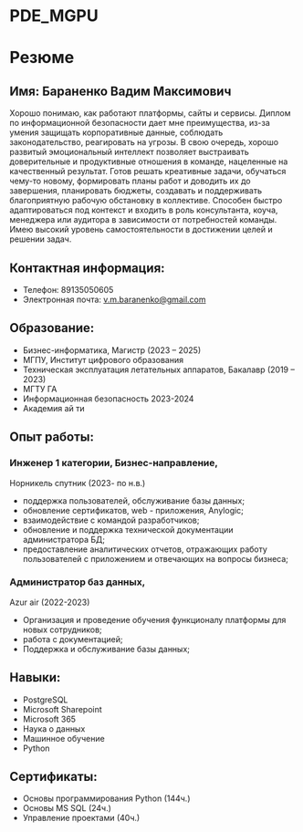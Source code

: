 # PDE_MGPU
# Резюме 
## Имя: Бараненко Вадим Максимович
Хорошо понимаю, как работают платформы, сайты и сервисы. Диплом по информационной безопасности дает мне преимущества, из-за умения защищать корпоративные данные, соблюдать законодательство, реагировать на угрозы. В свою очередь, хорошо развитый эмоциональный интеллект позволяет выстраивать
доверительные и продуктивные отношения в команде, нацеленные на качественный результат. Готов решать креативные задачи, обучаться чему-то новому, формировать планы работ и доводить их до завершения, планировать бюджеты, создавать и поддерживать благоприятную рабочую обстановку в коллективе.
Способен быстро адаптироваться под контекст и входить в роль консультанта, коуча, менеджера или аудитора в зависимости от потребностей команды. Имею высокий уровень самостоятельности в достижении целей и решении задач.
## Контактная информация: 
- Телефон: 89135050605
- Электронная почта: v.m.baranenko@gmail.com 
## Образование: 
- Бизнес-информатика, Магистр (2023 – 2025) 
 - МГПУ, Институт цифрового образования 
- Техническая эксплуатация летательных аппаратов, Бакалавр (2019 – 2023) 
 - МГТУ ГА
- Информационная безопасность 2023-2024
 - Академия ай ти
## Опыт работы:
### Инженер 1 категории, Бизнес-направление, 
Норникель спутник (2023- по н.в.) 
- поддержка пользователей, обслуживание базы данных;
- обновление сертификатов, web - приложения, Anylogic; 
- взаимодействие с командой разработчиков; 
- обновление и поддержка технической документации администратора БД; 
- предоставление аналитических отчетов, отражающих работу пользователей с приложением и отвечающих на вопросы бизнеса; 
### Администратор баз данных,
Azur air (2022-2023)
- Организация и проведение обучения функционалу платформы для новых сотрудников;
- работа с документацией;
- Поддержка и обслуживание базы данных;
## Навыки: 
- PostgreSQL
- Microsoft Sharepoint
- Microsoft 365
- Наука о данных
- Машинное обучение
- Python 
## Сертификаты: 
- Основы программирования Python (144ч.)
- Основы MS SQL (24ч.)
- Управление проектами (40ч.)
